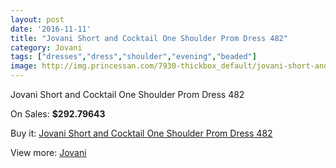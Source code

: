 ```yaml
---
layout: post
date: '2016-11-11'
title: "Jovani Short and Cocktail One Shoulder Prom Dress 482"
category: Jovani
tags: ["dresses","dress","shoulder","evening","beaded"]
image: http://img.princessan.com/7930-thickbox_default/jovani-short-and-cocktail-one-shoulder-prom-dress-482.jpg
---
```

Jovani Short and Cocktail One Shoulder Prom Dress 482

On Sales: **$292.79643**
<a href="https://www.princessan.com/en/jovani/3487-jovani-short-and-cocktail-one-shoulder-prom-dress-482.html"><amp-img layout="responsive" width="600" height="600" src="//img.princessan.com/7930-thickbox_default/jovani-short-and-cocktail-one-shoulder-prom-dress-482.jpg" alt="Jovani Short and Cocktail One Shoulder Prom Dress 482 0" /></a>
<a href="https://www.princessan.com/en/jovani/3487-jovani-short-and-cocktail-one-shoulder-prom-dress-482.html"><amp-img layout="responsive" width="600" height="600" src="//img.princessan.com/7931-thickbox_default/jovani-short-and-cocktail-one-shoulder-prom-dress-482.jpg" alt="Jovani Short and Cocktail One Shoulder Prom Dress 482 1" /></a>
<a href="https://www.princessan.com/en/jovani/3487-jovani-short-and-cocktail-one-shoulder-prom-dress-482.html"><amp-img layout="responsive" width="600" height="600" src="//img.princessan.com/7932-thickbox_default/jovani-short-and-cocktail-one-shoulder-prom-dress-482.jpg" alt="Jovani Short and Cocktail One Shoulder Prom Dress 482 2" /></a>

Buy it: [Jovani Short and Cocktail One Shoulder Prom Dress 482](https://www.princessan.com/en/jovani/3487-jovani-short-and-cocktail-one-shoulder-prom-dress-482.html "Jovani Short and Cocktail One Shoulder Prom Dress 482")

View more: [Jovani](https://www.princessan.com/en/26-jovani "Jovani")